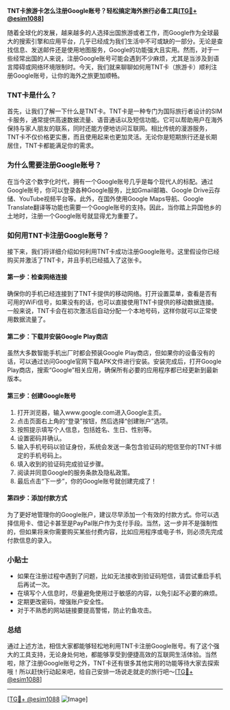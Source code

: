 **TNT卡旅游卡怎么注册Google账号？轻松搞定海外旅行必备工具[[TG💪+ @esim1088](https://t.me/s/esim1088)]**

随着全球化的发展，越来越多的人选择出国旅游或者工作，而Google作为全球最大的搜索引擎和应用平台，几乎已经成为我们生活中不可或缺的一部分。无论是查找信息、发送邮件还是使用地图服务，Google的功能强大且实用。然而，对于一些经常出国的人来说，注册Google账号可能会遇到不少麻烦，尤其是当涉及到语言障碍或网络环境限制时。今天，我们就来聊聊如何用TNT卡（旅游卡）顺利注册Google账号，让你的海外之旅更加顺畅。

### TNT卡是什么？

首先，让我们了解一下什么是TNT卡。TNT卡是一种专门为国际旅行者设计的SIM卡服务，通常提供高速数据流量、语音通话以及短信功能。它可以帮助用户在海外保持与家人朋友的联系，同时还能方便地访问互联网。相比传统的漫游服务，TNT卡不仅价格更实惠，而且使用起来也更加灵活。无论你是短期旅行还是长期居住，TNT卡都能满足你的需求。

### 为什么需要注册Google账号？

在当今这个数字化时代，拥有一个Google账号几乎是每个现代人的标配。通过Google账号，你可以登录各种Google服务，比如Gmail邮箱、Google Drive云存储、YouTube视频平台等。此外，在国外使用Google Maps导航、Google Translate翻译等功能也需要一个Google账号的支持。因此，当你踏上异国他乡的土地时，注册一个Google账号就显得尤为重要了。

### 如何用TNT卡注册Google账号？

接下来，我们将详细介绍如何利用TNT卡成功注册Google账号。这里假设你已经购买并激活了TNT卡，并且手机已经插入了这张卡。

#### 第一步：检查网络连接

确保你的手机已经连接到了TNT卡提供的移动网络。打开设置菜单，查看是否有可用的WiFi信号，如果没有的话，也可以直接使用TNT卡提供的移动数据连接。一般来说，TNT卡会在初次激活后自动分配一个本地号码，这样你就可以正常使用数据流量了。

#### 第二步：下载并安装Google Play商店

虽然大多数智能手机出厂时都会预装Google Play商店，但如果你的设备没有的话，可以通过访问Google官网下载APK文件进行安装。安装完成后，打开Google Play商店，搜索“Google”相关应用，确保所有必要的应用程序都已经更新到最新版本。

#### 第三步：创建Google账号

1. 打开浏览器，输入www.google.com进入Google主页。
2. 点击页面右上角的“登录”按钮，然后选择“创建账户”选项。
3. 按照提示填写个人信息，包括姓名、生日、性别等。
4. 设置密码并确认。
5. 输入手机号码以验证身份，系统会发送一条包含验证码的短信至你的TNT卡绑定的手机号码上。
6. 填入收到的验证码完成验证步骤。
7. 阅读并同意Google的服务条款及隐私政策。
8. 最后点击“下一步”，你的Google账号就创建完成了！

#### 第四步：添加付款方式

为了更好地管理你的Google账户，建议尽早添加一个有效的付款方式。你可以选择信用卡、借记卡甚至是PayPal账户作为支付手段。当然，这一步并不是强制性的，但如果将来你需要购买某些付费内容，比如应用程序或电子书，则必须先完成付款信息的录入。

### 小贴士

- 如果在注册过程中遇到了问题，比如无法接收到验证码短信，请尝试重启手机后再试一次。
- 在填写个人信息时，尽量避免使用过于敏感的内容，以免引起不必要的麻烦。
- 定期更改密码，增强账户安全性。
- 对于不熟悉的网站链接要提高警惕，防止钓鱼攻击。

### 总结

通过上述方法，相信大家都能够轻松地利用TNT卡注册Google账号。有了这个强大的工具支持，无论身处何地，都能够享受到便捷高效的互联网生活体验。当然啦，除了注册Google账号之外，TNT卡还有很多其他实用的功能等待大家去探索哦！所以赶快行动起来吧，给自己安排一场说走就走的旅行吧～[[TG💪+ @esim1088](https://t.me/s/esim1088)]

---

[[TG💪+ @esim1088](https://t.me/s/esim1088) ![Image](https://i.postimg.cc/4NQfJmqS/Snipaste-2025-05-13-00-14-12.png)]